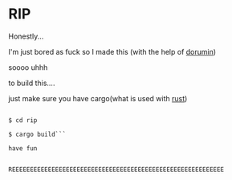 # RIP

Honestly...

I'm just bored as fuck so I made this (with the help of [dorumin](https://github.com/dorumin))

soooo uhhh

to build this....

just make sure you have cargo(what is used with [rust](https://www.rust-lang.org/))

```$ git clone https://github.com/YaBoiJD/rip

$ cd rip

$ cargo build```

have fun


REEEEEEEEEEEEEEEEEEEEEEEEEEEEEEEEEEEEEEEEEEEEEEEEEEEEEEEEEEE

